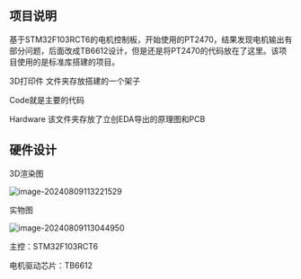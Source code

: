## 项目说明

基于STM32F103RCT6的电机控制板，开始使用的PT2470，结果发现电机输出有部分问题，后面改成TB6612设计，但是还是将PT2470的代码放在了这里。该项目使用的是标准库搭建的项目。

3D打印件 文件夹存放搭建的一个架子

Code就是主要的代码

Hardware 该文件夹存放了立创EDA导出的原理图和PCB

## 硬件设计

3D渲染图

![image-20240809113221529](F:\Project\SmartCarFourWheel\img\readme\image-20240809113221529.png)

实物图

![image-20240809113044950](F:\Project\SmartCarFourWheel\img\readme\image-20240809113044950.png)

主控：STM32F103RCT6

电机驱动芯片：TB6612

